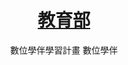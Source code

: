 ---
title: "
    <a class='underline' href='https://etutor.moe.gov.tw/etutor/' target='_blank' >教育部</a> 
    "
subtitle: "數位學伴學習計畫  數位學伴"
description: "Mar. 2023 - Jun. 2023"
icon: '2'
pubDate: 'Jul 08 2022'
heroImage: ""

---